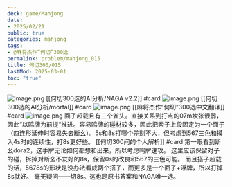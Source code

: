 ```yaml
---
deck: game/Mahjong
date:
- 2025/02/21
public: true
categories: mahjong
tags:
- @麻将杰作“何切”300选
permalink: problem/mahjong_015
title: 何切300/015
lastMod: 2025-03-01
toc: "true"
---
```


![image.png](/assets/image_1740141029087_0.png)
[[何切300选的AI分析/NAGA v2.2]] #card
![image.png](/assets/image_1740141035820_0.png)
[[何切300选的AI分析/mortal]] #card
![image.png](/assets/image_1740141050085_0.png)
[[麻将杰作“何切”300选中文翻译]] #card
![image.png](/assets/image_1740141065862_0.png)
面子超载且有三个雀头。直接关系到打点的07m坎张很弱，因此“以鸣牌为前提“推进。容易鸣牌的碰材较多，因此把索子上段固定为一个面子（四连形延伸时容易失去断幺）。5s和8s打哪个差别不大，但考虑到567三色和摸入4s时的连续性，打8s更好些。
[[何切300问的个人解析]] #card
第一眼看到断幺dora2，这手牌无论如何都想和出来，所以考虑鸣牌速攻。
这里应该保留对子的碰，拆掉对断幺不友好的8s，保留0s的改良和567的三色可能。
而且搭子超载的话，5678s的形状是没办法看成两个搭子，而更多是一个面子+浮牌，所以打掉8s就好。
毫无疑问——切8s。这也是原书答案和NAGA唯一选。
